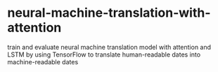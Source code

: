 # neural-machine-translation-with-attention
train and evaluate neural machine translation model with attention and LSTM by using TensorFlow to translate human-readable dates into machine-readable dates
